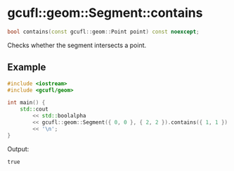 # gcufl::geom::Segment::contains
```cpp
bool contains(const gcufl::geom::Point point) const noexcept;
```
Checks whether the segment intersects a point.
## Example
```cpp
#include <iostream>
#include <gcufl/geom>

int main() {
	std::cout
		<< std::boolalpha
		<< gcufl::geom::Segment({ 0, 0 }, { 2, 2 }).contains({ 1, 1 })
		<< '\n';
}
```
Output:
```
true
```
